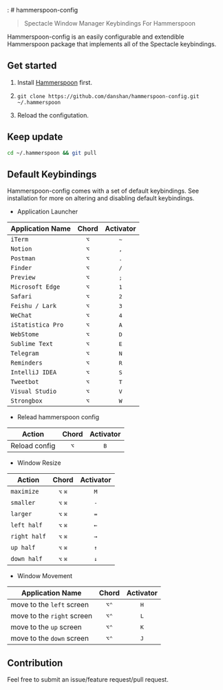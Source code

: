 :     # hammerspoon-config

> Spectacle Window Manager Keybindings For Hammerspoon

Hammerspoon-config is an easily configurable and extendible Hammerspoon package that implements all of the Spectacle keybindings.

## Get started

1. Install [Hammerspoon](http://www.hammerspoon.org/) first.

2. `git clone https://github.com/danshan/hammerspoon-config.git ~/.hammerspoon`

3. Reload the configutation.

## Keep update

```bash
cd ~/.hammerspoon && git pull
```

## Default Keybindings

Hammerspoon-config comes with a set of default keybindings. See installation for more on altering and disabling default keybindings.

* Application Launcher

| Application Name | Chord | Activator |
| -----------------|:-----:|:---------:|
| `iTerm` | <kbd>⌥</kbd> | <kbd>~</kbd> |
| `Notion` | <kbd>⌥</kbd> | <kbd>,</kbd> |
| `Postman` | <kbd>⌥</kbd> | <kbd>.</kbd> |
| `Finder` | <kbd>⌥</kbd> | <kbd>/</kbd> |
| `Preview` | <kbd>⌥</kbd> | <kbd>;</kbd> |
| `Microsoft Edge` | <kbd>⌥</kbd> | <kbd>1</kbd> |
| `Safari` | <kbd>⌥</kbd> | <kbd>2</kbd> |
| `Feishu / Lark` | <kbd>⌥</kbd> | <kbd>3</kbd> |
| `WeChat` | <kbd>⌥</kbd> | <kbd>4</kbd> |
| `iStatistica Pro` | <kbd>⌥</kbd> | <kbd>A</kbd> |
| `WebStome` | <kbd>⌥</kbd> | <kbd>D</kbd> |
| `Sublime Text` | <kbd>⌥</kbd> | <kbd>E</kbd> |
| `Telegram` | <kbd>⌥</kbd> | <kbd>N</kbd> |
| `Reminders` | <kbd>⌥</kbd> | <kbd>R</kbd> |
| `IntelliJ IDEA` | <kbd>⌥</kbd> | <kbd>S</kbd> |
| `Tweetbot` | <kbd>⌥</kbd> | <kbd>T</kbd> |
| `Visual Studio` | <kbd>⌥</kbd> | <kbd>V</kbd> |
| `Strongbox` | <kbd>⌥</kbd> | <kbd>W</kbd> |

* Relead hammerspoon config

| Action | Chord | Activator |
| -----------------|:-----:|:---------:|
| Reload config | <kbd>⌥</kbd> | <kbd>B</kbd> |


* Window Resize

| Action | Chord | Activator |
| -----------------|:-----:|:---------:|
| `maximize` | <kbd>⌥</kbd> <kbd>⌘</kbd> | <kbd>M</kbd> |
| `smaller` | <kbd>⌥</kbd> <kbd>⌘</kbd> | <kbd>-</kbd> |
| `larger` | <kbd>⌥</kbd> <kbd>⌘</kbd> | <kbd>=</kbd> |
| `left half` | <kbd>⌥</kbd> <kbd>⌘</kbd> | <kbd>←</kbd> |
| `right half` | <kbd>⌥</kbd> <kbd>⌘</kbd> | <kbd>→</kbd> |
| `up half` | <kbd>⌥</kbd> <kbd>⌘</kbd> | <kbd>↑</kbd> |
| `down half` | <kbd>⌥</kbd> <kbd>⌘</kbd> | <kbd>↓</kbd> |

* Window Movement

| Application Name | Chord | Activator |
| -----------------|:-----:|:---------:|
| move to the `left` screen | <kbd>⌥</kbd><kbd>⌃</kbd> | <kbd>H</kbd> |
| move to the `right` screen | <kbd>⌥</kbd><kbd>⌃</kbd> | <kbd>L</kbd> |
| move to the `up` screen | <kbd>⌥</kbd><kbd>⌃</kbd> | <kbd>K</kbd> |
| move to the `down` screen | <kbd>⌥</kbd><kbd>⌃</kbd> | <kbd>J</kbd> |

## Contribution

Feel free to submit an issue/feature request/pull request.
